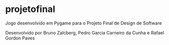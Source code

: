 # projetofinal
Jogo desenvolvido em Pygame para o Projeto Final de Design de Software

Desenvolvido por Bruno Zalcberg, Pedro Garcia Carneiro da Cunha e Rafael Gordon Paves